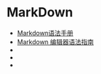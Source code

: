 # MarkDown
+ [Markdown语法手册](https://www.zybuluo.com/xxliixin1993/note/125827)
+ [Markdown 编辑器语法指南](https://segmentfault.com/markdown#articleHeader6)
+ []()
+ []()
+ []()

